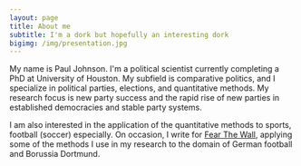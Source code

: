 ```yaml
---
layout: page
title: About me
subtitle: I'm a dork but hopefully an interesting dork
bigimg: /img/presentation.jpg
---
```


My name is Paul Johnson. I'm a political scientist currently completing a PhD at University of Houston. My subfield is comparative politics, and I specialize in political parties, elections, and quantitative methods. My research focus is new party success and the rapid rise of new parties in established democracies and stable party systems.

I am also interested in the application of the quantitative methods to sports, football (soccer) especially. On occasion, I write for [Fear The Wall](http://www.fearthewall.com), applying some of the methods I use in my research to the domain of German football and Borussia Dortmund.
